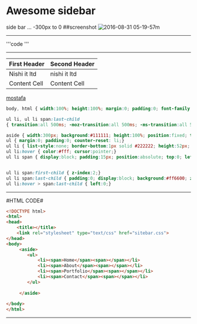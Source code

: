 # Awesome sidebar

side bar ... -300px to 0 
##screenshot 
![2016-08-31 05-19-57m](https://cloud.githubusercontent.com/assets/17185462/18110771/f75098c8-6f3b-11e6-908b-3b49333f8917.png)

----
'''code
'''

----

First Header  | Second Header
------------- | -------------
Nishi it ltd  | nishi it ltd
Content Cell  | Content Cell

 [mostafa](http://www.facebook.com/livemostafakawsar) 
 
 
```css
body, html { width:100%; height:100%; margin:0; padding:0; font-family: 'Roboto Slab', serif; position:absolute;}

ul li, ul li span:last-child
{ transition:all 500ms; -moz-transition:all 500ms; -ms-transition:all 500ms; -o-transition:all 500ms; -webkit-transition:all 500ms;}

aside { width:300px; background:#111111; height:100%; position:fixed; top:0; left:0; bottom:0;}
ul { margin:0; padding:0; counter-reset: li;}
ul li { list-style:none; border-bottom:1px solid #222222; height:52px; color:#666; position:relative; overflow:hidden; text-align:center;}
ul li:hover { color:#fff; cursor:pointer;}
ul li span { display:block; padding:15px; position:absolute; top:0; left:0; right:0; bottom:0;}


ul li span:first-child { z-index:2;}
ul li span:last-child { padding:0; display:block; background:#ff6600; z-index:1; position:absolute; top:0; left:-300px; bottom:0; width:300px; height:52px;}
ul li:hover > span:last-child { left:0;}
```
----
#HTML CODE#
```html
<!DOCTYPE html>
<html>
<head>
	<title></title>
	<link rel="stylesheet" type="text/css" href="sitebar.css">
</head>
<body>
     <aside>
     	<ul>
     		<li><span>Home</span><span></span></li>
     		<li><span>About</span><span></span></li>
     		<li><span>Portfolio</span><span></span></li>
     		<li><span>Contact</span><span></span></li>
     	</ul>
     	
     </aside>
  
</body>
</html>
```
----

